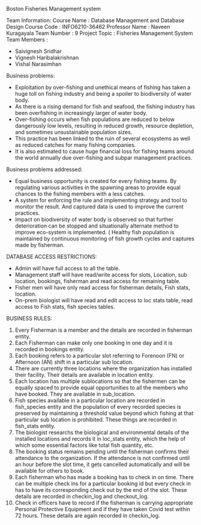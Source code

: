 Boston Fisheries Management system

Team Information:
Course Name : Database Management and Database Design Course Code : INFO6210-36462
Professor Name : Naveen Kuragayala
Team Number : 9
Project Topic : Fisheries Management System 
Team Members :
* Saivignesh Sridhar
* Vignesh Haribalakrishnan
* Vishal Narasimhan

Business problems:
* Exploitation by over-fishing and unethical means of fishing has taken a huge toll on
fishing industry and being a spoiler to biodiversity of water body.
*  As there is a rising demand for fish and seafood, the fishing industry has been overfishing in increasingly larger of water body.
*  Over-fishing occurs when fish populations are reduced to below dangerously low
levels, resulting in reduced growth, resource depletion, and sometimes unsustainable
population sizes.
*  This practice has been linked to the ruin of several ecosystems as well as reduced
catches for many fishing companies.
* It is also estimated to cause huge financial loss for fishing teams around the world
annually due over-fishing and subpar management practices.

Business problems addressed:
* Equal business opportunity is created for every fishing teams. By regulating various
activities in the spawning areas to provide equal chances to the fishing members with a
less catches.
* A system for enforcing the rule and implementing strategy and tool to monitor the
result. And captured data is used to improve the current practices.
* Impact on biodiversity of water body is observed so that further deterioration can be
stopped and situationally alternate method to improve eco-system is implemented.
( Healthy fish population is maintained by continuous monitoring of fish growth cycles
and captures made by fisherman. 

DATABASE ACCESS RESTRICTIONS:
* Admin will have full access to all the table.
* Management staff will have read/write access
for slots, Location, sub location, bookings, fisherman and read access for remaining table.
* Fisher men will have only read access for fisherman details, Fish
stats, location.
* On-prem biologist will have read and edit access to loc stats table, read access to Fish stats, fish species tables.

BUSINESS RULES:
1. Every Fisherman is a member and the details are recorded in fisherman entity.
2. Each Fisherman can make only one booking in one day and it is recorded in bookings entity.
3. Each booking refers to a particular slot referring to Forenoon (FN) or Afternoon (AN) shift in
a particular sub location.
4. There are currently three locations where the organization has installed their facility. Their
details are available in location entity.
5. Each location has multiple sublocations so that the fishermen can be equally spaced to
provide equal opportunities to all the members who have booked. They are available in
sub_location.
6. Fish species available in a particular location are recorded in fish_species entity and the
population of every recorded species is preserved by maintaining a threshold value beyond 
which fishing at that particular sub location is prohibited. These things are recorded in
fish_stats entity.
7. The biologist researchs the biological and environmental details of the installed locations
and records it in loc_stats entity, which the help of which some essential factors like total
fish quantity, etc.
8. The booking status remains pending until the fisherman confirms their attendance to the
organization. If the attendance is not confirmed until an hour before the slot time, it gets
cancelled automatically and will be available for others to book.
9. Each fisherman who has made a booking has to check in on time. There can be multiple
check ins for a particular booking id but every check in has to have its corresponding check
out by the end of the slot. These details are recorded in checkin_log and checkout_log.
10. Check in officers have to record if the fisherman is carrying appropriate Personal Protective
Equipment and if they have taken Covid test within 72 hours. These details are again recorded in checkin_log.
